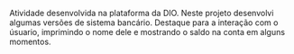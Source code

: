 Atividade desenvolvida na plataforma da DIO.
Neste projeto desenvolvi algumas versões de sistema bancário. Destaque para a interação com o úsuario, imprimindo o nome dele e mostrando o saldo na conta em alguns momentos.
